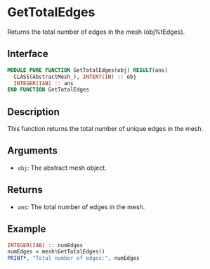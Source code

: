 # GetTotalEdges

Returns the total number of edges in the mesh (obj%tEdges).

## Interface

```fortran
MODULE PURE FUNCTION GetTotalEdges(obj) RESULT(ans)
  CLASS(AbstractMesh_), INTENT(IN) :: obj
  INTEGER(I4B) :: ans
END FUNCTION GetTotalEdges
```

## Description

This function returns the total number of unique edges in the mesh.

## Arguments

- `obj`: The abstract mesh object.

## Returns

- `ans`: The total number of edges in the mesh.

## Example

```fortran
INTEGER(I4B) :: numEdges
numEdges = mesh%GetTotalEdges()
PRINT*, "Total number of edges:", numEdges
```
